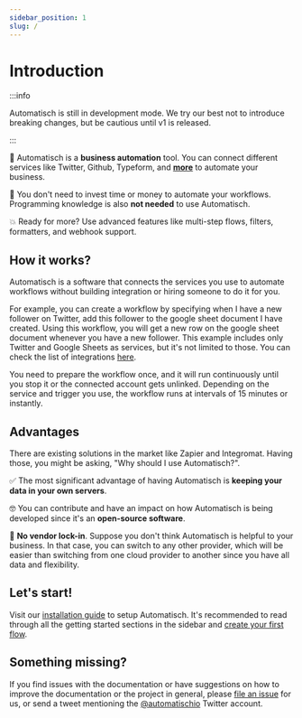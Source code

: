 ```yaml
---
sidebar_position: 1
slug: /
---
```


# Introduction

:::info

Automatisch is still in development mode. We try our best not to introduce breaking changes, but be cautious until v1 is released.

:::

🧐 Automatisch is a **business automation** tool. You can connect different services like Twitter, Github, Typeform, and **[more](/integrations/available-apps)** to automate your business.

💸 You don't need to invest time or money to automate your workflows. Programming knowledge is also **not needed** to use Automatisch.

💥 Ready for more? Use advanced features like multi-step flows, filters, formatters, and webhook support.

<!-- Let's discover **Automatisch in less than 5 minutes**. -->

## How it works?

Automatisch is a software that connects the services you use to automate workflows without building integration or hiring someone to do it for you.

For example, you can create a workflow by specifying when I have a new follower on Twitter, add this follower to the google sheet document I have created. Using this workflow, you will get a new row on the google sheet document whenever you have a new follower. This example includes only Twitter and Google Sheets as services, but it's not limited to those. You can check the list of integrations [here](/integrations/available-apps).

You need to prepare the workflow once, and it will run continuously until you stop it or the connected account gets unlinked. Depending on the service and trigger you use, the workflow runs at intervals of 15 minutes or instantly.

## Advantages

There are existing solutions in the market like Zapier and Integromat. Having those, you might be asking, "Why should I use Automatisch?".

✅ The most significant advantage of having Automatisch is **keeping your data in your own servers**.

🤓 You can contribute and have an impact on how Automatisch is being developed since it's an **open-source software**.

💙 **No vendor lock-in**. Suppose you don't think Automatisch is helpful to your business. In that case, you can switch to any other provider, which will be easier than switching from one cloud provider to another since you have all data and flexibility.

## Let's start!

Visit our [installation guide](/getting-started/installation) to setup Automatisch. It's recommended to read through all the getting started sections in the sidebar and [create your first flow](/getting-started/create-flow).

## Something missing?

If you find issues with the documentation or have suggestions on how to improve the documentation or the project in general, please [file an issue](https://github.com/automatisch/automatisch) for us, or send a tweet mentioning the [@automatischio](https://twitter.com/automatischio) Twitter account.
